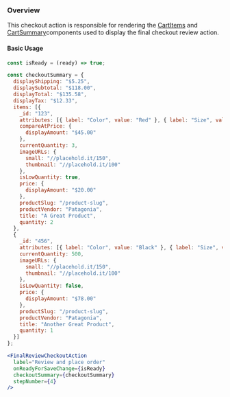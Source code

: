 ### Overview
This checkout action is responsible for rendering the [CartItems](/#!/CartItems) and [CartSummary](/#!/CartSummary)components used to display the final checkout review action.

#### Basic Usage

```jsx
const isReady = (ready) => true;

const checkoutSummary = {
  displayShipping: "$5.25",
  displaySubtotal: "$118.00",
  displayTotal: "$135.58",
  displayTax: "$12.33",
  items: [{
    _id: "123",
    attributes: [{ label: "Color", value: "Red" }, { label: "Size", value: "Medium" }],
    compareAtPrice: {
      displayAmount: "$45.00"
    },
    currentQuantity: 3,
    imageURLs: {
      small: "//placehold.it/150",
      thumbnail: "//placehold.it/100"
    },
    isLowQuantity: true,
    price: {
      displayAmount: "$20.00"
    },
    productSlug: "/product-slug",
    productVendor: "Patagonia",
    title: "A Great Product",
    quantity: 2
  },
  {
    _id: "456",
    attributes: [{ label: "Color", value: "Black" }, { label: "Size", value: "10" }],
    currentQuantity: 500,
    imageURLs: {
      small: "//placehold.it/150",
      thumbnail: "//placehold.it/100"
    },
    isLowQuantity: false,
    price: {
      displayAmount: "$78.00"
    },
    productSlug: "/product-slug",
    productVendor: "Patagonia",
    title: "Another Great Product",
    quantity: 1
  }]
};

<FinalReviewCheckoutAction
  label="Review and place order"
  onReadyForSaveChange={isReady}
  checkoutSummary={checkoutSummary}
  stepNumber={4}
/>

```
